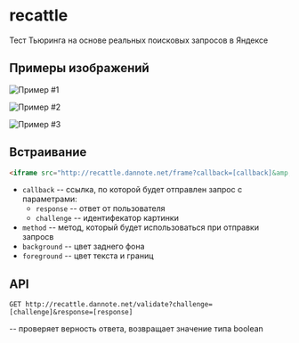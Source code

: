 recattle
========

Тест Тьюринга на основе реальных поисковых запросов в Яндексе

Примеры изображений
-------------------
![Пример #1](https://raw.githubusercontent.com/dannote/recattle/master/samples/1.png)

![Пример #2](https://raw.githubusercontent.com/dannote/recattle/master/samples/2.png)

![Пример #3](https://raw.githubusercontent.com/dannote/recattle/master/samples/3.png)

Встраивание
-----------
```html
<iframe src="http://recattle.dannote.net/frame?callback=[callback]&amp;method=[method]&amp;background=[background]&amp;foreground=[foreground]">
```

* `callback` -- ссылка, по которой будет отправлен запрос с параметрами:
  - `response` -- ответ от пользователя
  - `challenge` -- идентифекатор картинки
* `method` -- метод, который будет использоваться при отправки запросв
* `background` -- цвет заднего фона
* `foreground` -- цвет текста и границ

API
---
`GET http://recattle.dannote.net/validate?challenge=[challenge]&response=[response]`

-- проверяет верность ответа, возвращает значение типа boolean